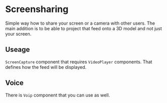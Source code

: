 # Screensharing

Simple way how to share your screen or a camera with other users. The main addition is to be able to project that feed onto a 3D model and not just your screen.

## Useage

`ScreenCapture` component that requires `VideoPlayer` components. That defines how the feed will be displayed.

## Voice
There is `Voip` component that you can use as well.